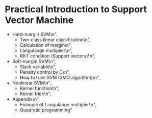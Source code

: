 # Practical Introduction to Support Vector Machine

- Hard-margin SVM\n",
  - Two-class linear classification\n",
  - Calculation of margin\n",
  - Langulange multiplier\n",
  - KKT condition (Support vectors)\n",
- Soft-margin SVM\n",
  - Slack variable\n",
  - Penalty control by C\n",
  - How to train SVM (SMO algorithm)\n",
- Nonlinear SVM\n",
  - Kernel function\n",
  - Kernel trick\n",
- Appendix\n",
  - Example of Langulange multipler\n",
  - Quadratic programming"
  
